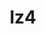 ---
title: "lz4"
layout: cache
categories: [package, develop-2023-06-04]
meta: {"versions": ["1.9.4"], "compilers": ["gcc@=11.1.0", "gcc@=11.3.0", "gcc@=12.3.0", "gcc@=7.3.1", "gcc@=7.5.0", "oneapi@=2023.0.0"], "oss": ["amzn2", "ubuntu18.04", "ubuntu20.04", "ubuntu22.04"], "platforms": ["linux"], "targets": ["aarch64", "icelake", "neoverse_n1", "neoverse_v1", "ppc64le", "x86_64", "x86_64_v3"], "stacks": ["aws-ahug", "aws-ahug-aarch64", "aws-isc", "aws-isc-aarch64", "aws-pcluster-icelake", "aws-pcluster-neoverse_n1", "aws-pcluster-neoverse_v1", "aws-pcluster-skylake", "build_systems", "data-vis-sdk", "e4s", "e4s-oneapi", "e4s-power", "radiuss", "root", "tutorial"], "num_specs": 10, "num_specs_by_stack": {"aws-isc-aarch64": 2, "aws-ahug-aarch64": 2, "root": 10, "aws-pcluster-icelake": 1, "aws-pcluster-skylake": 1, "aws-ahug": 1, "aws-isc": 1, "aws-pcluster-neoverse_v1": 1, "aws-pcluster-neoverse_n1": 1, "e4s-power": 1, "radiuss": 1, "build_systems": 1, "e4s-oneapi": 1, "data-vis-sdk": 1, "e4s": 1, "tutorial": 1}}
spec_details: [{"hash": "buz3coy24pteq4eac2bdmjrb43u6kvrf", "compiler": "gcc@=7.3.1", "versions": ["1.9.4"], "os": "amzn2", "platform": "linux", "target": "aarch64", "variants": ["build_system=makefile", "libs=shared,static"], "stacks": ["aws-isc-aarch64", "aws-ahug-aarch64", "root"], "size": "-", "tarball": "https://binaries.spack.io/develop-2023-06-04/build_cache/linux-amzn2-aarch64/gcc-7.3.1/lz4-1.9.4/linux-amzn2-aarch64-gcc-7.3.1-lz4-1.9.4-buz3coy24pteq4eac2bdmjrb43u6kvrf.spack"}, {"hash": "jzf2cesr55m3lzjvouiec6wgz4p34y5a", "compiler": "gcc@=12.3.0", "versions": ["1.9.4"], "os": "amzn2", "platform": "linux", "target": "icelake", "variants": ["build_system=makefile", "libs=shared,static"], "stacks": ["aws-pcluster-icelake", "root", "aws-pcluster-skylake"], "size": "-", "tarball": "https://binaries.spack.io/develop-2023-06-04/build_cache/linux-amzn2-icelake/gcc-12.3.0/lz4-1.9.4/linux-amzn2-icelake-gcc-12.3.0-lz4-1.9.4-jzf2cesr55m3lzjvouiec6wgz4p34y5a.spack"}, {"hash": "nezxzgruazg5avfzn6e53y2qmf65ck3t", "compiler": "gcc@=7.3.1", "versions": ["1.9.4"], "os": "amzn2", "platform": "linux", "target": "neoverse_n1", "variants": ["build_system=makefile", "libs=shared,static"], "stacks": ["aws-isc-aarch64", "aws-ahug-aarch64", "root"], "size": "-", "tarball": "https://binaries.spack.io/develop-2023-06-04/build_cache/linux-amzn2-neoverse_n1/gcc-7.3.1/lz4-1.9.4/linux-amzn2-neoverse_n1-gcc-7.3.1-lz4-1.9.4-nezxzgruazg5avfzn6e53y2qmf65ck3t.spack"}, {"hash": "77ucu4qgw7urh66lfcdk7zx7zhrdeurz", "compiler": "gcc@=7.3.1", "versions": ["1.9.4"], "os": "amzn2", "platform": "linux", "target": "x86_64_v3", "variants": ["build_system=makefile", "libs=shared,static"], "stacks": ["aws-ahug", "aws-isc", "root"], "size": "-", "tarball": "https://binaries.spack.io/develop-2023-06-04/build_cache/linux-amzn2-x86_64_v3/gcc-7.3.1/lz4-1.9.4/linux-amzn2-x86_64_v3-gcc-7.3.1-lz4-1.9.4-77ucu4qgw7urh66lfcdk7zx7zhrdeurz.spack"}, {"hash": "jom7c7zfp5xcn3kxylfc3twpz3cl3wxn", "compiler": "gcc@=12.3.0", "versions": ["1.9.4"], "os": "amzn2", "platform": "linux", "target": "neoverse_v1", "variants": ["build_system=makefile", "libs=shared,static"], "stacks": ["aws-pcluster-neoverse_v1", "root", "aws-pcluster-neoverse_n1"], "size": "-", "tarball": "https://binaries.spack.io/develop-2023-06-04/build_cache/linux-amzn2-neoverse_v1/gcc-12.3.0/lz4-1.9.4/linux-amzn2-neoverse_v1-gcc-12.3.0-lz4-1.9.4-jom7c7zfp5xcn3kxylfc3twpz3cl3wxn.spack"}, {"hash": "wcenmrorjsavllpoqcj2zyacjarbuqye", "compiler": "gcc@=11.1.0", "versions": ["1.9.4"], "os": "ubuntu20.04", "platform": "linux", "target": "ppc64le", "variants": ["build_system=makefile", "libs=shared,static"], "stacks": ["root", "e4s-power"], "size": "-", "tarball": "https://binaries.spack.io/develop-2023-06-04/build_cache/linux-ubuntu20.04-ppc64le/gcc-11.1.0/lz4-1.9.4/linux-ubuntu20.04-ppc64le-gcc-11.1.0-lz4-1.9.4-wcenmrorjsavllpoqcj2zyacjarbuqye.spack"}, {"hash": "ziotna3ziaeioypbvgocmvwz76hj5eeu", "compiler": "gcc@=7.5.0", "versions": ["1.9.4"], "os": "ubuntu18.04", "platform": "linux", "target": "x86_64_v3", "variants": ["build_system=makefile", "libs=shared,static"], "stacks": ["root", "radiuss", "build_systems"], "size": "-", "tarball": "https://binaries.spack.io/develop-2023-06-04/build_cache/linux-ubuntu18.04-x86_64_v3/gcc-7.5.0/lz4-1.9.4/linux-ubuntu18.04-x86_64_v3-gcc-7.5.0-lz4-1.9.4-ziotna3ziaeioypbvgocmvwz76hj5eeu.spack"}, {"hash": "ih7hez2y6xdbm3jnhgfxy4oqj5gk5x36", "compiler": "oneapi@=2023.0.0", "versions": ["1.9.4"], "os": "ubuntu20.04", "platform": "linux", "target": "x86_64", "variants": ["build_system=makefile", "libs=shared,static"], "stacks": ["root", "e4s-oneapi"], "size": "-", "tarball": "https://binaries.spack.io/develop-2023-06-04/build_cache/linux-ubuntu20.04-x86_64/oneapi-2023.0.0/lz4-1.9.4/linux-ubuntu20.04-x86_64-oneapi-2023.0.0-lz4-1.9.4-ih7hez2y6xdbm3jnhgfxy4oqj5gk5x36.spack"}, {"hash": "g7wujt242eckh3jbfwhmfrmh6qc265xe", "compiler": "gcc@=11.1.0", "versions": ["1.9.4"], "os": "ubuntu20.04", "platform": "linux", "target": "x86_64_v3", "variants": ["build_system=makefile", "libs=shared,static"], "stacks": ["root", "data-vis-sdk", "e4s"], "size": "-", "tarball": "https://binaries.spack.io/develop-2023-06-04/build_cache/linux-ubuntu20.04-x86_64_v3/gcc-11.1.0/lz4-1.9.4/linux-ubuntu20.04-x86_64_v3-gcc-11.1.0-lz4-1.9.4-g7wujt242eckh3jbfwhmfrmh6qc265xe.spack"}, {"hash": "44utbaplglf2rrkgrdwf4asogf5e2vtb", "compiler": "gcc@=11.3.0", "versions": ["1.9.4"], "os": "ubuntu22.04", "platform": "linux", "target": "x86_64_v3", "variants": ["build_system=makefile", "libs=shared,static"], "stacks": ["root", "tutorial"], "size": "-", "tarball": "https://binaries.spack.io/develop-2023-06-04/build_cache/linux-ubuntu22.04-x86_64_v3/gcc-11.3.0/lz4-1.9.4/linux-ubuntu22.04-x86_64_v3-gcc-11.3.0-lz4-1.9.4-44utbaplglf2rrkgrdwf4asogf5e2vtb.spack"}]
---